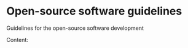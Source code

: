 # Open-source software guidelines

Guidelines for the open-source software development

Content:

```{tableofcontents}
```
